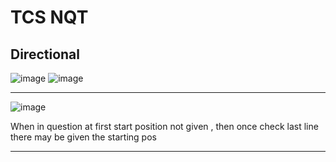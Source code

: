 # TCS NQT
## Directional

![image](https://user-images.githubusercontent.com/77873383/185540140-253bbe69-c07e-405c-83ab-8f519e81b7a2.png)
![image](https://user-images.githubusercontent.com/77873383/185540167-35fdeb81-b2f5-47c8-ba32-06dd6490a0b7.png)

---

![image](https://user-images.githubusercontent.com/77873383/185540732-0c22b854-1c98-491c-af9d-8fce2e5d71ba.png)

When in question at first start position not given , then once check last line there may be given the starting pos

---

